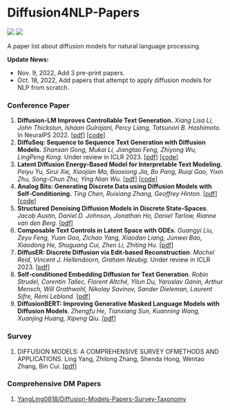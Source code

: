# Diffusion4NLP-Papers
![](https://img.shields.io/static/v1?label=Latest-Commit&message=2022/10/18&color=important) ![](https://img.shields.io/static/v1?label=Newest&message=Origin&color=red)

A paper list about diffusion models for natural language processing.

**Update News:**
- Nov. 9, 2022, Add 3 pre-print papers.
- Oct. 18, 2022, Add papers that attempt to apply diffusion models for NLP from scratch.

### Conference Paper

1. **Diffusion-LM Improves Controllable Text Generation.** *Xiang Lisa Li, John Thickstun, Ishaan Gulrajani, Percy Liang, Tatsunori B. Hashimoto.* In NeuralPS 2022. [[pdf](https://arxiv.org/pdf/2205.14217.pdf)] [[code](https://github.com/XiangLi1999/Diffusion-LM)]
2. **DiffuSeq: Sequence to Sequence Text Generation with Diffusion Models.** *Shansan Gong, Mukai Li, Jiangtao Feng, Zhiyong Wu, LingPeng Kong.* Under review in ICLR 2023. [[pdf](https://arxiv.org/pdf/2210.08933.pdf)] [[code](https://github.com/Shark-NLP/DiffuSeq)]
3. **Latent Diffusion Energy-Based Model for Interpretable Text Modeling.** *Peiyu Yu, Sirui Xie, Xiaojian Ma, Baoxiong Jia, Bo Pang, Ruiqi Gao, Yixin Zhu, Song-Chun Zhu, Ying Nian Wu.* [[pdf](https://proceedings.mlr.press/v162/yu22h/yu22h.pdf)] [[code](https://github.com/yuPeiyu98/LDEBM)]
4. **Analog Bits: Generating Discrete Data using Diffusion Models with Self-Conditioning.** *Ting Chen, Ruixiang Zhang, Geoffrey Hinton.* [[pdf](https://openreview.net/pdf?id=jQj-_rLVXsj)] [[code](https://github.com/lucidrains/bit-diffusion)]
5. **Structured Denoising Diffusion Models in Discrete State-Spaces**. *Jacob Austin, Daniel D. Johnson, Jonathan Ho, Daniel Tarlow, Rianne van den Berg.* [[pdf](https://arxiv.org/pdf/2107.03006.pdf)]
6. **Composable Text Controls in Latent Space with ODEs**. *Guangyi Liu, Zeyu Feng, Yuan Gao, Zichao Yang, Xiaodan Liang, Junwei Bao, Xiaodong He, Shuguang Cui, Zhen Li, Zhiting Hu.* [[pdf](https://arxiv.org/pdf/2208.00638.pdf)]
7. **DiffusER: Discrete Diffusion via Edit-based Reconstruction**. *Machel Reid, Vincent J. Hellendoorn, Graham Neubig.* Under review in ICLR 2023. [[pdf](https://arxiv.org/pdf/2210.16886.pdf)]
8. **Self-conditioned Embedding Diffusion for Text Generation**. *Robin Strudel, Corentin Tallec, Florent Altché, Yilun Du, Yaroslav Ganin, Arthur Mensch, Will Grathwohl, Nikolay Savinov, Sander Dieleman, Laurent Sifre, Rémi Leblond.* [[pdf](https://arxiv.org/pdf/2211.04236v1.pdf)]
9. **DiffusionBERT: Improving Generative Masked Language Models with Diffusion Models**. *Zhengfu He, Tianxiang Sun, Kuanning Wang, Xuanjing Huang, Xipeng Qiu.* [[pdf](https://arxiv.org/abs/2211.15029)]

### Survey

1. DIFFUSION MODELS: A COMPREHENSIVE SURVEY OFMETHODS AND APPLICATIONS. Ling Yang, Zhilong Zhang, Shenda Hong, Wentao Zhang, Bin Cui. [[pdf](https://arxiv.org/pdf/2209.00796v3.pdf)]

### Comprehensive DM Papers

1. [YangLing0818/Diffusion-Models-Papers-Survey-Taxonomy](https://github.com/YangLing0818/Diffusion-Models-Papers-Survey-Taxonomy#2.2)
